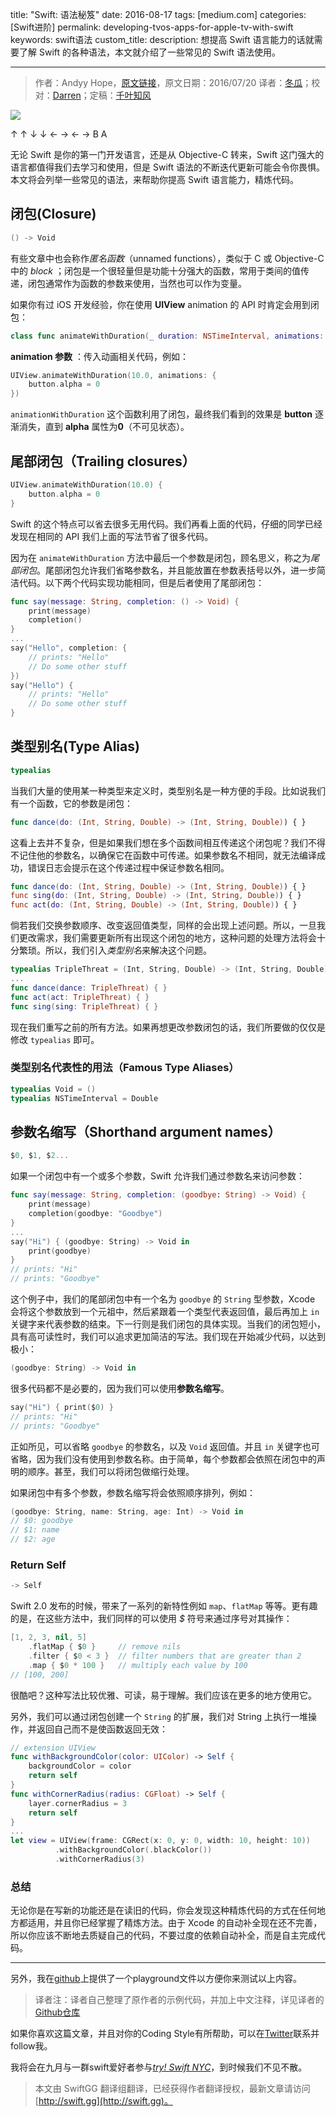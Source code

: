 title: "Swift: 语法秘笈"
date: 2016-08-17
tags: [medium.com]
categories: [Swift进阶]
permalink: developing-tvos-apps-for-apple-tv-with-swift
keywords: swift语法
custom\_title: 
description: 想提高 Swift 语言能力的话就需要了解 Swift 的各种语法，本文就介绍了一些常见的 Swift 语法使用。

---
> 作者：Andyy Hope，[原文链接](https://medium.com/swift-programming/swift-syntax-cheat-codes-9ce4ab4bc82e#.tvz9bwxhk)，原文日期：2016/07/20
> 译者：[冬瓜](https://desgard.com/)；校对：[Darren](https://github.com/Harman-darrenchen)；定稿：[千叶知风](http://weibo.com/xiaoxxiao)
  








<!--此处开始正文-->

![][image-1]

↑ ↑ ↓ ↓ ← → ← → B A

无论 Swift 是你的第一门开发语言，还是从 Objective-C 转来，Swift 这门强大的语言都值得我们去学习和使用，但是 Swift 语法的不断迭代更新可能会令你畏惧。本文将会列举一些常见的语法，来帮助你提高 Swift 语言能力，精炼代码。

## 闭包(Closure)

```swift
() -> Void
```

有些文章中也会称作*匿名函数*（unnamed functions），类似于 C 或 Objective-C 中的 *block* ；闭包是一个很轻量但是功能十分强大的函数，常用于类间的值传递，闭包通常作为函数的参数来使用，当然也可以作为变量。

<!--more-->

如果你有过 iOS 开发经验，你在使用 **UIView** animation 的 API 时肯定会用到闭包：

```swift
class func animateWithDuration(_ duration: NSTimeInterval, animations: () -> Void)
```

**animation 参数** ：传入动画相关代码，例如：

```swift
UIView.animateWithDuration(10.0, animations: {
    button.alpha = 0
})
```

`animationWithDuration` 这个函数利用了闭包，最终我们看到的效果是 **button** 逐渐消失，直到 **alpha** 属性为**0**（不可见状态）。

## 尾部闭包（Trailing closures）

```swift
UIView.animateWithDuration(10.0) { 
    button.alpha = 0
}
```

Swift 的这个特点可以省去很多无用代码。我们再看上面的代码，仔细的同学已经发现在相同的 API 我们上面的写法节省了很多代码。

因为在 `animateWithDuration` 方法中最后一个参数是闭包，顾名思义，称之为*尾部闭包*。尾部闭包允许我们省略参数名，并且能放置在参数表括号以外，进一步简洁代码。以下两个代码实现功能相同，但是后者使用了尾部闭包：

```swift
func say(message: String, completion: () -> Void) {
    print(message)
    completion()
}
...
say("Hello", completion: {
    // prints: "Hello" 
    // Do some other stuff
})
say("Hello") {
    // prints: "Hello"
    // Do some other stuff
}
```

## 类型别名(Type Alias)

```swift
typealias
```

当我们大量的使用某一种类型来定义时，类型别名是一种方便的手段。比如说我们有一个函数，它的参数是闭包：

```swift
func dance(do: (Int, String, Double) -> (Int, String, Double)) { }
```

这看上去并不复杂，但是如果我们想在多个函数间相互传递这个闭包呢？我们不得不记住他的参数名，以确保它在函数中可传递。如果参数名不相同，就无法编译成功，错误日志会提示在这个传递过程中保证参数名相同。

```swift
func dance(do: (Int, String, Double) -> (Int, String, Double)) { }
func sing(do: (Int, String, Double) -> (Int, String, Double)) { }
func act(do: (Int, String, Double) -> (Int, String, Double)) { }
```

倘若我们交换参数顺序、改变返回值类型，同样的会出现上述问题。所以，一旦我们更改需求，我们需要更新所有出现这个闭包的地方，这种问题的处理方法将会十分繁琐。所以，我们引入*类型别名*来解决这个问题。

```swift
typealias TripleThreat = (Int, String, Double) -> (Int, String, Double)
...
func dance(dance: TripleThreat) { }
func act(act: TripleThreat) { }
func sing(sing: TripleThreat) { }
```

现在我们重写之前的所有方法。如果再想更改参数闭包的话，我们所要做的仅仅是修改 `typealias` 即可。

### 类型别名代表性的用法（Famous Type Aliases）

```swift
typealias Void = ()
typealias NSTimeInterval = Double
```

## 参数名缩写（Shorthand argument names）

```swift
$0, $1, $2...
```

如果一个闭包中有一个或多个参数，Swift 允许我们通过参数名来访问参数：

```swift 
func say(message: String, completion: (goodbye: String) -> Void) {
    print(message)
    completion(goodbye: "Goodbye")
}
...
say("Hi") { (goodbye: String) -> Void in
    print(goodbye)
}
// prints: "Hi"
// prints: "Goodbye"
```

这个例子中，我们的尾部闭包中有一个名为 `goodbye` 的 `String` 型参数，Xcode 会将这个参数放到一个元祖中，然后紧跟着一个类型代表返回值，最后再加上 `in` 关键字来代表参数的结束。下一行则是我们闭包的具体实现。当我们的闭包短小，具有高可读性时，我们可以追求更加简洁的写法。我们现在开始减少代码，以达到极小：

```swift
(goodbye: String) -> Void in
```

很多代码都不是必要的，因为我们可以使用**参数名缩写**。

```swift
say("Hi") { print($0) }
// prints: "Hi"
// prints: "Goodbye"
```


正如所见，可以省略 `goodbye` 的参数名，以及 `Void` 返回值。并且 `in` 关键字也可省略，因为我们没有使用到参数名称。由于简单，每个参数都会依照在闭包中的声明的顺序。甚至，我们可以将闭包做缩行处理。


如果闭包中有多个参数，参数名缩写将会依照顺序排列，例如：

```swift
(goodbye: String, name: String, age: Int) -> Void in
// $0: goodbye
// $1: name
// $2: age
```

### Return Self

```swift
-> Self
```

Swift 2.0 发布的时候，带来了一系列的新特性例如 `map`、`flatMap` 等等。更有趣的是，在这些方法中，我们同样的可以使用 *$* 符号来通过序号对其操作：

```swift
[1, 2, 3, nil, 5]
    .flatMap { $0 }     // remove nils
    .filter { $0 < 3 }  // filter numbers that are greater than 2
    .map { $0 * 100 }   // multiply each value by 100
// [100, 200]
```

很酷吧？这种写法比较优雅、可读，易于理解。我们应该在更多的地方使用它。

另外，我们可以通过闭包创建一个 `String` 的扩展，我们对 String 上执行一堆操作，并返回自己而不是使函数返回无效：

```swift
// extension UIView
func withBackgroundColor(color: UIColor) -> Self {
    backgroundColor = color
    return self
}
func withCornerRadius(radius: CGFloat) -> Self {
    layer.cornerRadius = 3
    return self
}
...
let view = UIView(frame: CGRect(x: 0, y: 0, width: 10, height: 10))
          .withBackgroundColor(.blackColor())
          .withCornerRadius(3)
```

### 总结

无论你是在写新的功能还是在读旧的代码，你会发现这种精炼代码的方式在任何地方都适用，并且你已经掌握了精炼方法。由于 Xcode 的自动补全现在还不完善，所以你应该不断地去质疑自己的代码，不要过度的依赖自动补全，而是自主完成代码。

--- 

另外，我在[github][1]上提供了一个playground文件以方便你来测试以上内容。

> 译者注：译者自己整理了原作者的示例代码，并加上中文注释，详见译者的[Github仓库][2]

如果你喜欢这篇文章，并且对你的Coding Style有所帮助，可以在[Twitter][3]联系并follow我。

我将会在九月与一群swift爱好者参与[*try! Swift NYC*][4]，到时候我们不见不散。

[1]:	https://github.com/andyyhope/Blog_SyntaxCheatCodes
[2]:	https://github.com/Desgard/SwiftGG-Translation-Demo/blob/master/Swift%20Syntax%20cheat%20codes/Blog_SyntaxCheatCodes.playground/Contents.swift
[3]:	https://twitter.com/AndyyHope
[4]:	http://www.tryswiftnyc.com/

[image-1]:	https://cdn-images-1.medium.com/max/2000/1*vjSHAgb-StGFzW3ryYFfvA.png
> 本文由 SwiftGG 翻译组翻译，已经获得作者翻译授权，最新文章请访问 [http://swift.gg](http://swift.gg)。